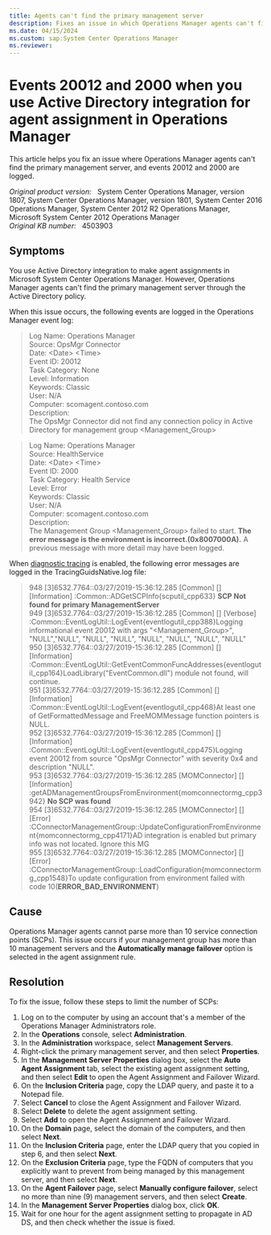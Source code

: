 ```yaml
---
title: Agents can't find the primary management server
description: Fixes an issue in which Operations Manager agents can't find the primary management server, and events 20012 and 2000 are logged.
ms.date: 04/15/2024
ms.custom: sap:System Center Operations Manager
ms.reviewer: 
---
```

# Events 20012 and 2000 when you use Active Directory integration for agent assignment in Operations Manager

This article helps you fix an issue where Operations Manager agents can't find the primary management server, and events 20012 and 2000 are logged.

_Original product version:_ &nbsp; System Center Operations Manager, version 1807, System Center Operations Manager, version 1801, System Center 2016 Operations Manager, System Center 2012 R2 Operations Manager, Microsoft System Center 2012 Operations Manager  
_Original KB number:_ &nbsp; 4503903

## Symptoms

You use Active Directory integration to make agent assignments in Microsoft System Center Operations Manager. However, Operations Manager agents can't find the primary management server through the Active Directory policy.

When this issue occurs, the following events are logged in the Operations Manager event log:

> Log Name:      Operations Manager  
> Source:        OpsMgr Connector  
> Date:          \<Date> \<Time>  
> Event ID:      20012  
> Task Category: None  
> Level:         Information  
> Keywords:      Classic  
> User:          N/A  
> Computer:      scomagent.contoso.com  
> Description:  
> The OpsMgr Connector did not find any connection policy in Active Directory for management group \<Management_Group>

> Log Name:      Operations Manager  
> Source:        HealthService  
> Date:          \<Date> \<Time>  
> Event ID:      2000  
> Task Category: Health Service  
> Level:         Error  
> Keywords:      Classic  
> User:          N/A  
> Computer:      scomagent.contoso.com  
> Description:  
> The Management Group \<Management_Group> failed to start. **The error message is the environment is incorrect.(0x8007000A).**  A previous message with more detail may have been logged.

When [diagnostic tracing](https://support.microsoft.com/help/942864/) is enabled, the following error messages are logged in the TracingGuidsNative.log file:

> 948 [3]6532.7764::03/27/2019-15:36:12.285 [Common] [] [Information] :Common::ADGetSCPInfo{scputil_cpp633} **SCP Not found for primary ManagementServer**  
> 949 [3]6532.7764::03/27/2019-15:36:12.285 [Common] [] [Verbose] :Common::EventLogUtil::LogEvent{eventlogutil_cpp388}Logging informational event 20012 with args "\<Management_Group>", "NULL","NULL", "NULL", "NULL", "NULL", "NULL", "NULL", "NULL"  
> 950 [3]6532.7764::03/27/2019-15:36:12.285 [Common] [] [Information] :Common::EventLogUtil::GetEventCommonFuncAddresses{eventlogutil_cpp164}LoadLibrary("EventCommon.dll") module not found, will continue.  
> 951 [3]6532.7764::03/27/2019-15:36:12.285 [Common] [] [Information] :Common::EventLogUtil::LogEvent{eventlogutil_cpp468}At least one of GetFormattedMessage and FreeMOMMessage function pointers is NULL.  
> 952 [3]6532.7764::03/27/2019-15:36:12.285 [Common] [] [Information] :Common::EventLogUtil::LogEvent{eventlogutil_cpp475}Logging event 20012 from source "OpsMgr Connector" with severity 0x4 and description "NULL".  
> 953 [3]6532.7764::03/27/2019-15:36:12.285 [MOMConnector] [] [Information] :getADManagementGroupsFromEnvironment{momconnectormg_cpp3942} **No SCP was found**  
> 954 [3]6532.7764::03/27/2019-15:36:12.285 [MOMConnector] [] [Error] :CConnectorManagementGroup::UpdateConfigurationFromEnvironment{momconnectormg_cpp4171}AD integration is enabled but primary info was not located. Ignore this MG  
> 955 [3]6532.7764::03/27/2019-15:36:12.285 [MOMConnector] [] [Error] :CConnectorManagementGroup::LoadConfiguration{momconnectormg_cpp1548}To update configuration from environment failed with code 10(**ERROR_BAD_ENVIRONMENT**)

## Cause

Operations Manager agents cannot parse more than 10 service connection points (SCPs). This issue occurs if your management group has more than 10 management servers and the **Automatically manage failover** option is selected in the agent assignment rule.

## Resolution

To fix the issue, follow these steps to limit the number of SCPs:

1. Log on to the computer by using an account that's a member of the Operations Manager Administrators role.
2. In the **Operations** console, select **Administration**.
3. In the **Administration** workspace, select **Management Servers**.
4. Right-click the primary management server, and then select **Properties**.
5. In the **Management Server Properties** dialog box, select the **Auto Agent Assignment** tab, select the existing agent assignment setting, and then select **Edit** to open the Agent Assignment and Failover Wizard.
6. On the **Inclusion Criteria** page, copy the LDAP query, and paste it to a Notepad file.
7. Select **Cancel** to close the Agent Assignment and Failover Wizard.
8. Select **Delete** to delete the agent assignment setting.
9. Select **Add** to open the Agent Assignment and Failover Wizard.
10. On the **Domain** page, select the domain of the computers, and then select **Next**.
11. On the **Inclusion Criteria** page, enter the LDAP query that you copied in step 6, and then select **Next**.
12. On the **Exclusion Criteria** page, type the FQDN of computers that you explicitly want to prevent from being managed by this management server, and then select **Next**.
13. On the **Agent Failover** page, select **Manually configure failover**, select no more than nine (9) management servers, and then select **Create**.
14. In the **Management Server Properties** dialog box, click **OK**.
15. Wait for one hour for the agent assignment setting to propagate in AD DS, and then check whether the issue is fixed.

